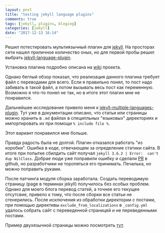```yaml
---
layout: post
title: "testing jekyll language plugins"
comments: true
tags: [jekyll, plugins, bloging]
categories: [jekyll]
date: "2017-12-13 16:14"
---
```


Решил потестировать мультиязычный плагин для [jekyll](https://jekyllrb.com).
На просторах сети нашел приличное количество оных, но для первой пробы решил выбрать [jekyll-language-plugin](https://github.com/vwochnik/jekyll-language-plugin).

Установка плагина подробно описана на [wiki](https://github.com/vwochnik/jekyll-language-plugin/wiki/Getting-Started) проекта.

Однако беглый обзор показал, что реализация данного плагина требует файл с переводами для всего. Если я правильно понял, то пост надо забивать в такой файл, а потом вызывать весь пост как переменную. Возможно я что-то понял не так, но в итоге этот плагин мне не понравился.

Дальнейшее исследование привело меня к [jekyll-multiple-languages-plugin](https://github.com/Anthony-Gaudino/jekyll-multiple-languages-plugin). Тут уже в документации описано, что статьи или страницы можно хранить в `.md` файлах в специпльных "языковых" директориях и импортировать их при помощи `% include file %`.

Этот вариант понравился мне больше.

Правда радость была не долгой. Плагин отказался работать "из коробки". Ошибка в коде, отвечающем за определение статики сайта. В итоге при попытке сбилдить сайт получал `jekyll 3.6.2 | Error:  can't dup NilClass`. Добрае люди уже поправили ошибку и сделали [PR](https://github.com/Anthony-Gaudino/jekyll-multiple-languages-plugin/pull/102/files) в github, но разработчики не торопяться его принимать. Печалька, но можно поправить руками.

После патчинга модуля сборка заработала. Создать переводимую страницу (page в терминах jekyll) получилось без особых проблем. Однако для моего блога перевод статей, а точнее его текущее отсутсвие, привело к тому, что после сборки все статьи не сгенерились. После исключения из обработки директории с постами, при помощью директивы `exclude_from_localizations` в `_config.yml` удалось собрать сайт с переведенной страницей и не переведенными постами.

Пример двухязычной страницы можно посмотреть [тут](/code/).
